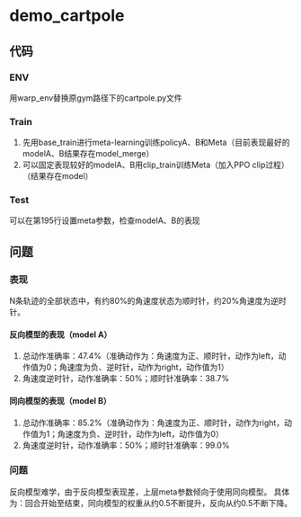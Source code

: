 # demo_cartpole
## 代码
### ENV
用warp_env替换原gym路径下的cartpole.py文件

### Train
1. 先用base_train进行meta-learning训练policyA、B和Meta（目前表现最好的modelA、B结果存在model_merge）
2. 可以固定表现较好的modelA、B用clip_train训练Meta（加入PPO clip过程）（结果存在model）

### Test
可以在第195行设置meta参数，检查modelA、B的表现

## 问题
### 表现
N条轨迹的全部状态中，有约80%的角速度状态为顺时针，约20%角速度为逆时针。
#### 反向模型的表现（model A）
1. 总动作准确率：47.4%（准确动作为：角速度为正、顺时针，动作为left，动作值为0；角速度为负、逆时针，动作为right，动作值为1）
2. 角速度逆时针，动作准确率：50%；顺时针准确率：38.7%

#### 同向模型的表现（model B）
1. 总动作准确率：85.2%（准确动作为：角速度为正、顺时针，动作为right，动作值为1；角速度为负、逆时针，动作为left，动作值为0）
2. 角速度逆时针，动作准确率：50%；顺时针准确率：99.0%

### 问题
反向模型难学，由于反向模型表现差，上层meta参数倾向于使用同向模型。
具体为：回合开始至结束，同向模型的权重从约0.5不断提升，反向从约0.5不断下降。

